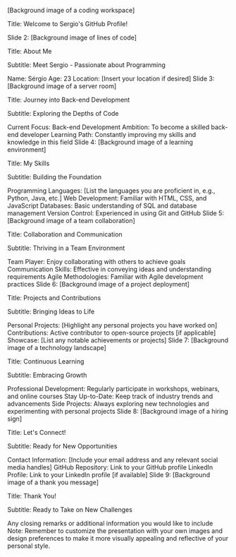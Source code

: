 [Background image of a coding workspace]

Title: Welcome to Sergio's GitHub Profile!

Slide 2:
[Background image of lines of code]

Title: About Me

Subtitle: Meet Sergio - Passionate about Programming

Name: Sérgio
Age: 23
Location: [Insert your location if desired]
Slide 3:
[Background image of a server room]

Title: Journey into Back-end Development

Subtitle: Exploring the Depths of Code

Current Focus: Back-end Development
Ambition: To become a skilled back-end developer
Learning Path: Constantly improving my skills and knowledge in this field
Slide 4:
[Background image of a learning environment]

Title: My Skills

Subtitle: Building the Foundation

Programming Languages: [List the languages you are proficient in, e.g., Python, Java, etc.]
Web Development: Familiar with HTML, CSS, and JavaScript
Databases: Basic understanding of SQL and database management
Version Control: Experienced in using Git and GitHub
Slide 5:
[Background image of a team collaboration]

Title: Collaboration and Communication

Subtitle: Thriving in a Team Environment

Team Player: Enjoy collaborating with others to achieve goals
Communication Skills: Effective in conveying ideas and understanding requirements
Agile Methodologies: Familiar with Agile development practices
Slide 6:
[Background image of a project deployment]

Title: Projects and Contributions

Subtitle: Bringing Ideas to Life

Personal Projects: [Highlight any personal projects you have worked on]
Contributions: Active contributor to open-source projects [if applicable]
Showcase: [List any notable achievements or projects]
Slide 7:
[Background image of a technology landscape]

Title: Continuous Learning

Subtitle: Embracing Growth

Professional Development: Regularly participate in workshops, webinars, and online courses
Stay Up-to-Date: Keep track of industry trends and advancements
Side Projects: Always exploring new technologies and experimenting with personal projects
Slide 8:
[Background image of a hiring sign]

Title: Let's Connect!

Subtitle: Ready for New Opportunities

Contact Information: [Include your email address and any relevant social media handles]
GitHub Repository: Link to your GitHub profile
LinkedIn Profile: Link to your LinkedIn profile [if available]
Slide 9:
[Background image of a thank you message]

Title: Thank You!

Subtitle: Ready to Take on New Challenges

Any closing remarks or additional information you would like to include
Note: Remember to customize the presentation with your own images and design preferences to make it more visually appealing and reflective of your personal style.
